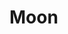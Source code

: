<!DOCTYPE html>
<html lang="en">
<head>
    <meta charset="UTF-8">
    <meta name="viewport" content="width=device-width, initial-scale=1.0">
    <title>Moon</title>
</head>
<body>
    <h1>Moon</h1>
</body>
</html>